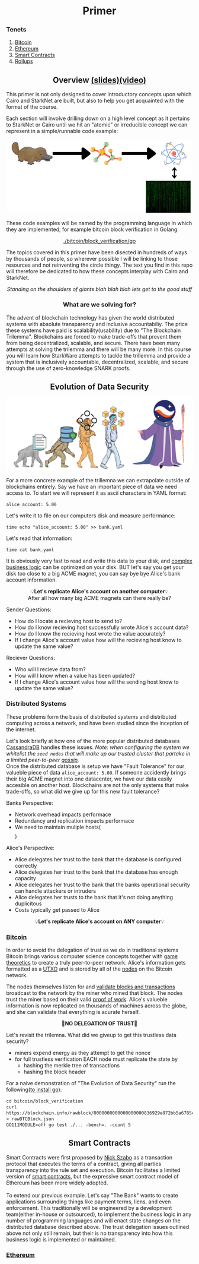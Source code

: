 <h1 align="center">Primer</h1>

### Tenets
1. [Bitcoin](./bitcoin/README.md)
2. [Ethereum](./ethereum/README.md)
3. [Smart Contracts](./smart_contracts/README.md)
4. [Rollups](./rollups/README.md)

<h2 align="center"> Overview <a href="https://docs.google.com/</h3>presentation/d/1-ykeFFRwI2JTIyXAKd2AmVSIUnbjPk7EdfpHxL3CxYs/edit?usp=sharing">(slides)</a><a href="https://www.youtube.com/watch?v=DrBJ9LWvsOQ">(video)</a></h2>
This primer is not only designed to cover introductory concepts upon which Cairo and StarkNet are built, but also to help you get acquainted with the format of the course. 

Each section will involve drilling down on a high level concept as it pertains to StarkNet or Cairo until we hit an "atomic" or irreducible concept we can represent in a simple/runnable code example: 

<div align="center">
    <img src="../misc/plat.png">
</div>

These code examples will be named by the programming language in which they are implemented, for example bitcoin block verification in Golang:
<div align="center">
    <a href="./bitcoin/block_verification/go">./bitcoin/block_verification/go</a>
</div>

The topics covered in this primer have been disected in hundreds of ways by thousands of people, so wherever possible I will be linking to those resources and not reinventing the circle thingy. The text you find in this repo will therefore be dedicated to how these concepts interplay with Cairo and StarkNet.

<div align="center">
    <em>Standing on the shoulders of giants blah blah blah lets get to the good stuff</em>
</div>

<h3 align="center"> What are we solving for?</h3>
The advent of blockchain technology has given the world distributed systems with absolute transparency and inclusive accountabiliy.
The price these systems have paid is scalability(usability) due to "The Blockchain Trilemma". Blockchains are forced to make trade-offs that prevent them from being decentralized, scalable, and secure.
There have been many attempts at solving the trilemma and there will be many more. In this course you will learn how StarkWare attempts to tackle the trillemma and provide a system that is inclusively accountable, decentralized, scalable, and secure through the use of zero-knowledge SNARK proofs.

<h2 align="center"> Evolution of Data Security</h2>
<div align="center">
    <img src="../misc/evolution.png">
</div>

For a more concrete example of the trillemna we can extrapolate outside of blockchains entirely. Say we have an important piece of data we need access to. To start we will represent it as ascii characters in YAML format:
```
alice_account: 5.00
```
Let's write it to file on our computers disk and measure performance:
```
time echo "alice_account: 5.00" >> bank.yaml
```
Let's read that information:
```
time cat bank.yaml
```

It is obviously very fast to read and write this data to your disk, and [complex business logic](https://www.postgresql.org/) can be optimized on your disk. BUT let's say you get your disk too close to a big ACME magnet, you can say bye bye Alice's bank account information.
<p align="center">💡<strong>Let's replicate Alice's account on another computer</strong>💡<br>After all how many big ACME magnets can there really be?</p>

Sender Questions:
- How do I locate a recieving host to send to?
- How do I know recieving host successfully wrote Alice's account data?
- How do I know the recieving host wrote the value accurately?
- If I change Alice's account value how will the recieving host know to update the same value?

Reciever Questions:
- Who will I recieve data from?
- How will I know when a value has been updated?
- If I change Alice's account value how will the sending host know to update the same value?

### Distributed Systems
These problems form the basis of distributed systems and distributed computing across a network, and have been studied since the inception of the internet.

Let's look briefly at how one of the more popular distributed databases [CassandraDB](https://cassandra.apache.org/doc/latest/cassandra/getting_started/configuring.html) handles these issues. *Note: when configuring the system we whitelist the `seed nodes` that will make up our trusted cluster that partake in a limited peer-to-peer [gossip](https://www.linkedin.com/pulse/gossip-protocol-inside-apache-cassandra-soham-saha).*
<br>
Once the distributed database is setup we have "Fault Tolerance" for our valueble piece of data `alice_account: 5.00`. If someone accidently brings their big ACME magnet into one datacenter, we have our data easily accesible on another host. Blockchains are not the only systems that make trade-offs, so what did we give up for this new fault tolerance?

Banks Perspective:
- Network overhead impacts performace
- Redundancy and replication impacts performace
- We need to maintain muliple hosts($$$$)

Alice's Perspective:
- Alice delegates her trust to the bank that the database is configured correctly
- Alice delegates her trust to the bank that the database has enough capacity
- Alice delegates her trust to the bank that the banks operational security can handle attackers or intruders
- Alice delegates her trusts to the bank that it's not doing anything duplicitous
- Costs typically get passed to Alice

<p align="center">💡<strong>Let's replicate Alice's account on ANY computer</strong>💡</p>

### [Bitcoin](./bitcoin/README.md)
In order to avoid the delegation of trust as we do in traditional systems Bitcoin brings various computer science concepts together with [game theoretics](https://en.wikipedia.org/wiki/Game_theory) to create a truly peer-to-peer network. Alice's information gets formatted as a [UTXO](https://en.wikipedia.org/wiki/Unspent_transaction_output) and is stored by all of the [nodes](https://bitnodes.io) on the Bitcoin network.

The nodes themselves listen for and [validate blocks and transactions](./bitcoin/proof_of_work) broadcast to the network by the miner who mined that block. The nodes trust the miner based on their valid [proof of work](./bitcoin/proof_of_work).
Alice's valueble information is now replicated on thousands of machines across the globe, and she can validate that everything is acurate herself.
<p align="center">🎉<strong>NO DELEGATION OF TRUST</strong>🎉</p>
Let's revisit the trilemna. What did we giveup to get this trustless data security?

- miners expend energy as they attempt to get the nonce
- for full trustless verification EACH node must replicate the state by
  - hashing the merkle tree of transactions
  - hashing the block header
  
For a naive demonstration of "The Evolution of Data Security" run the following([to install go](https://go.dev/doc/install)):
```
cd bitcoin/block_verification
curl https://blockchain.info/rawblock/0000000000000000000836929e872bb5a678546b0a19900b974c206c338f0947 > rawBTCBlock.json
GO111MODULE=off go test ./... -bench=. -count 5
```

<h2 align="center"> Smart Contracts</h2>

Smart Contracts were first proposed by [Nick Szabo](https://www.fon.hum.uva.nl/rob/Courses/InformationInSpeech/CDROM/Literature/LOTwinterschool2006/szabo.best.vwh.net/smart.contracts.html) as a transaction protocol that executes the terms of a contract, giving all parties transparency into the rule set and execution. Bitcoin facilitates a limited version of [smart contracts](https://ethereum.org/en/whitepaper/#scripting), but the expressive smart contract model of Ethereum has been more widely adopted.
<br><br>
To extend our previous example. Let's say "The Bank" wants to create applications surrounding things like payment terms, liens, and even enforcement.
This traditionally will be engineered by a development team(either in-house or outsourced), to implement the business logic in any number of programming languages and will enact state changes on the distributed database described above.
The trust delegation issues outlined above not only still remain, but their is no transparency into how this business logic is implemented or maintained.

### [Ethereum](./ethereum/README.md)
